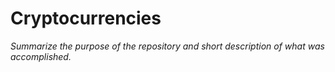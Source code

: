 # Cryptocurrencies

_Summarize the purpose of the repository and short description of what was accomplished._
